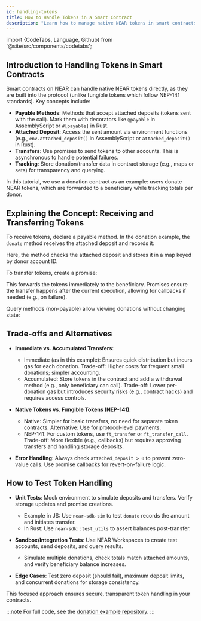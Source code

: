 ```yaml
---
id: handling-tokens
title: How to Handle Tokens in a Smart Contract
description: "Learn how to manage native NEAR tokens in smart contracts, including receiving, tracking, and transferring them, illustrated with a donation example."
---
```


import {CodeTabs, Language, Github} from '@site/src/components/codetabs';

## Introduction to Handling Tokens in Smart Contracts

Smart contracts on NEAR can handle native NEAR tokens directly, as they are built into the protocol (unlike fungible tokens which follow NEP-141 standards). Key concepts include:

- **Payable Methods**: Methods that accept attached deposits (tokens sent with the call). Mark them with decorators like `@payable` in AssemblyScript or `#[payable]` in Rust.
- **Attached Deposit**: Access the sent amount via environment functions (e.g., `env.attached_deposit()` in AssemblyScript or `attached_deposit()` in Rust).
- **Transfers**: Use promises to send tokens to other accounts. This is asynchronous to handle potential failures.
- **Tracking**: Store donation/transfer data in contract storage (e.g., maps or sets) for transparency and querying.

In this tutorial, we use a donation contract as an example: users donate NEAR tokens, which are forwarded to a beneficiary while tracking totals per donor.

## Explaining the Concept: Receiving and Transferring Tokens

To receive tokens, declare a payable method. In the donation example, the `donate` method receives the attached deposit and records it:

<CodeTabs>
  <Language value="js" language="ts">
    <Github fname="contract.ts"
            url="https://github.com/near-examples/donation-examples/blob/main/contract-ts/src/contract.ts"
            start="16" end="20" />
  </Language>
  <Language value="rust" language="rust">
    <Github fname="lib.rs"
            url="https://github.com/near-examples/donation-examples/blob/main/contract-rs/src/donation.rs"
            start="17" end="25" />
  </Language>
</CodeTabs>

Here, the method checks the attached deposit and stores it in a map keyed by donor account ID.

To transfer tokens, create a promise:

<CodeTabs>
  <Language value="js" language="ts">
    <Github fname="contract.ts"
            url="https://github.com/near-examples/donation-examples/blob/main/contract-ts/src/contract.ts"
            start="28" end="35" />
  </Language>
  <Language value="rust" language="rust">
    <Github fname="lib.rs"
            url="https://github.com/near-examples/donation-examples/blob/main/contract-rs/src/donation.rs"
            start="36" end="42" />
  </Language>
</CodeTabs>

This forwards the tokens immediately to the beneficiary. Promises ensure the transfer happens after the current execution, allowing for callbacks if needed (e.g., on failure).

Query methods (non-payable) allow viewing donations without changing state:

<CodeTabs>
  <Language value="js" language="ts">
    <Github fname="contract.ts"
            url="https://github.com/near-examples/donation-examples/blob/main/contract-ts/src/contract.ts"
            start="37" end="44" />
  </Language>
  <Language value="rust" language="rust">
    <Github fname="lib.rs"
            url="https://github.com/near-examples/donation-examples/blob/main/contract-rs/src/donation.rs"
            start="60" end="74" />
  </Language>
</CodeTabs>

## Trade-offs and Alternatives

- **Immediate vs. Accumulated Transfers**:
  - Immediate (as in this example): Ensures quick distribution but incurs gas for each donation. Trade-off: Higher costs for frequent small donations; simpler accounting.
  - Accumulated: Store tokens in the contract and add a withdrawal method (e.g., only beneficiary can call). Trade-off: Lower per-donation gas but introduces security risks (e.g., contract hacks) and requires access controls.

- **Native Tokens vs. Fungible Tokens (NEP-141)**:
  - Native: Simpler for basic transfers, no need for separate token contracts. Alternative: Use for protocol-level payments.
  - NEP-141: For custom tokens, use `ft_transfer` or `ft_transfer_call`. Trade-off: More flexible (e.g., callbacks) but requires approving transfers and handling storage deposits.

- **Error Handling**: Always check `attached_deposit > 0` to prevent zero-value calls. Use promise callbacks for revert-on-failure logic.

## How to Test Token Handling

- **Unit Tests**: Mock environment to simulate deposits and transfers. Verify storage updates and promise creations.
  - Example in JS: Use `near-sdk-sim` to test `donate` records the amount and initiates transfer.
  - In Rust: Use `near-sdk::test_utils` to assert balances post-transfer.

- **Sandbox/Integration Tests**: Use NEAR Workspaces to create test accounts, send deposits, and query results.
  - Simulate multiple donations, check totals match attached amounts, and verify beneficiary balance increases.

- **Edge Cases**: Test zero deposit (should fail), maximum deposit limits, and concurrent donations for storage consistency.

This focused approach ensures secure, transparent token handling in your contracts.

:::note
For full code, see the [donation example repository](https://github.com/near-examples/donation-examples).
:::
